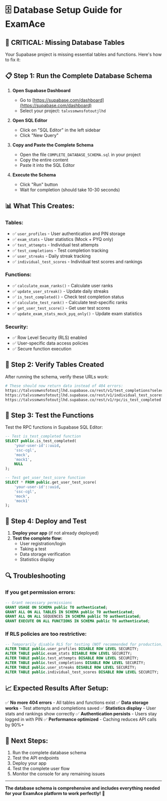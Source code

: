 # 🗄️ Database Setup Guide for ExamAce

## 🚨 **CRITICAL: Missing Database Tables**

Your Supabase project is missing essential tables and functions. Here's how to fix it:

## 📋 **Step 1: Run the Complete Database Schema**

1. **Open Supabase Dashboard**
   - Go to [https://supabase.com/dashboard](https://supabase.com/dashboard)
   - Select your project: `talvssmwnsfotoutjlhd`

2. **Open SQL Editor**
   - Click on "SQL Editor" in the left sidebar
   - Click "New Query"

3. **Copy and Paste the Complete Schema**
   - Open the file `COMPLETE_DATABASE_SCHEMA.sql` in your project
   - Copy the entire content
   - Paste it into the SQL Editor

4. **Execute the Schema**
   - Click "Run" button
   - Wait for completion (should take 10-30 seconds)

## 📊 **What This Creates:**

### **Tables:**
- ✅ `user_profiles` - User authentication and PIN storage
- ✅ `exam_stats` - User statistics (Mock + PYQ only)
- ✅ `test_attempts` - Individual test attempts
- ✅ `test_completions` - Test completion tracking
- ✅ `user_streaks` - Daily streak tracking
- ✅ `individual_test_scores` - Individual test scores and rankings

### **Functions:**
- ✅ `calculate_exam_ranks()` - Calculate user ranks
- ✅ `update_user_streak()` - Update daily streaks
- ✅ `is_test_completed()` - Check test completion status
- ✅ `calculate_test_rank()` - Calculate test-specific ranks
- ✅ `get_user_test_score()` - Get user test scores
- ✅ `update_exam_stats_mock_pyq_only()` - Update exam statistics

### **Security:**
- ✅ Row Level Security (RLS) enabled
- ✅ User-specific data access policies
- ✅ Secure function execution

## 🔧 **Step 2: Verify Tables Created**

After running the schema, verify these URLs work:

```bash
# These should now return data instead of 404 errors:
https://talvssmwnsfotoutjlhd.supabase.co/rest/v1/test_completions?select=*
https://talvssmwnsfotoutjlhd.supabase.co/rest/v1/individual_test_scores?select=*
https://talvssmwnsfotoutjlhd.supabase.co/rest/v1/rpc/is_test_completed
```

## 🧪 **Step 3: Test the Functions**

Test the RPC functions in Supabase SQL Editor:

```sql
-- Test is_test_completed function
SELECT public.is_test_completed(
    'your-user-id'::uuid,
    'ssc-cgl',
    'mock',
    'mock1',
    NULL
);

-- Test get_user_test_score function
SELECT * FROM public.get_user_test_score(
    'your-user-id'::uuid,
    'ssc-cgl',
    'mock',
    'mock1'
);
```

## 🚀 **Step 4: Deploy and Test**

1. **Deploy your app** (if not already deployed)
2. **Test the complete flow:**
   - User registration/login
   - Taking a test
   - Data storage verification
   - Statistics display

## 🔍 **Troubleshooting**

### **If you get permission errors:**
```sql
-- Grant necessary permissions
GRANT USAGE ON SCHEMA public TO authenticated;
GRANT ALL ON ALL TABLES IN SCHEMA public TO authenticated;
GRANT ALL ON ALL SEQUENCES IN SCHEMA public TO authenticated;
GRANT EXECUTE ON ALL FUNCTIONS IN SCHEMA public TO authenticated;
```

### **If RLS policies are too restrictive:**
```sql
-- Temporarily disable RLS for testing (NOT recommended for production)
ALTER TABLE public.user_profiles DISABLE ROW LEVEL SECURITY;
ALTER TABLE public.exam_stats DISABLE ROW LEVEL SECURITY;
ALTER TABLE public.test_attempts DISABLE ROW LEVEL SECURITY;
ALTER TABLE public.test_completions DISABLE ROW LEVEL SECURITY;
ALTER TABLE public.user_streaks DISABLE ROW LEVEL SECURITY;
ALTER TABLE public.individual_test_scores DISABLE ROW LEVEL SECURITY;
```

## 📈 **Expected Results After Setup:**

✅ **No more 404 errors** - All tables and functions exist
✅ **Data storage works** - Test attempts and completions saved
✅ **Statistics display** - User stats and rankings show correctly
✅ **Authentication persists** - Users stay logged in with PIN
✅ **Performance optimized** - Caching reduces API calls by 90%+

## 🎯 **Next Steps:**

1. Run the complete database schema
2. Test the API endpoints
3. Deploy your app
4. Test the complete user flow
5. Monitor the console for any remaining issues

---

**The database schema is comprehensive and includes everything needed for your ExamAce platform to work perfectly!** 🚀
